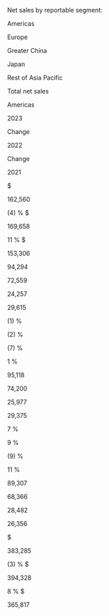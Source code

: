 Net sales by reportable segment:

Americas

Europe

Greater China

Japan

Rest of Asia Pacific

Total net sales

Americas

2023

Change

2022

Change

2021

$

162,560

 (4) % $

169,658

 11 % $

153,306

94,294

72,559

24,257

29,615

 (1) %

 (2) %

 (7) %

 1 %

95,118

74,200

25,977

29,375

 7 %

 9 %

 (9) %

 11 %

89,307

68,366

28,482

26,356

$

383,285

 (3) % $

394,328

 8 % $

365,817